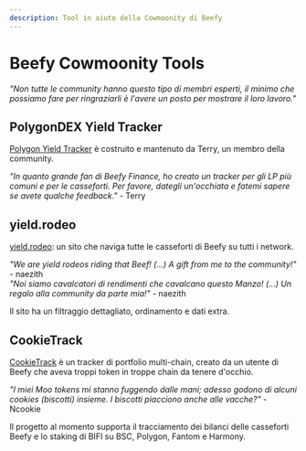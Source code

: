```yaml
---
description: Tool in aiuto della Cowmoonity di Beefy
---
```


# Beefy Cowmoonity Tools

_"Non tutte le community hanno questo tipo di membri  esperti, il minimo che possiamo fare per ringraziarli è l'avere un posto per mostrare il loro lavoro."_

## PolygonDEX Yield Tracker

[Polygon Yield Tracker](https://polygondex.com/track/yield/yieldMeBro.aspx) è costruito e mantenuto da Terry, un membro della community.

_"In quanto grande fan di Beefy Finance, ho creato un tracker per gli LP più comuni e per le casseforti. Per favore, dategli un'occhiata e fatemi sapere se avete qualche feedback."_ - Terry

## yield.rodeo

[yield.rodeo](https://yield.rodeo): un sito che naviga tutte le casseforti di Beefy su tutti i network.

_"We are yield rodeos riding that Beef! (...) A gift from me to the community!"_ - naezith\
_"Noi siamo cavalcatori di rendimenti che cavalcano questo Manzo! (...) Un regalo alla community da parte mia!"_ - naezith

Il sito ha un filtraggio dettagliato, ordinamento e dati extra.

## CookieTrack

[CookieTrack](https://cookietrack.io) è un tracker di portfolio multi-chain, creato da un utente di Beefy che aveva troppi token in troppe chain da tenere d'occhio.

_"I miei Moo tokens mi stanno fuggendo dalle mani; adesso godono di alcuni cookies (biscotti) insieme. I biscotti piacciono anche alle vacche?"_ - Ncookie

Il progetto al momento supporta il tracciamento dei bilanci delle casseforti Beefy e lo staking di BIFI su BSC, Polygon, Fantom e Harmony.
